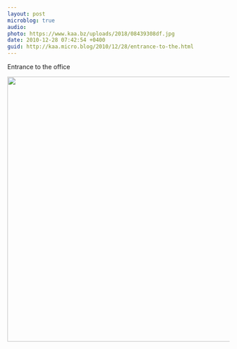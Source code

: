 ```yaml
---
layout: post
microblog: true
audio: 
photo: https://www.kaa.bz/uploads/2018/08439308df.jpg
date: 2010-12-28 07:42:54 +0400
guid: http://kaa.micro.blog/2010/12/28/entrance-to-the.html
---
```

Entrance to the office

<img src="https://www.kaa.bz/uploads/2018/08439308df.jpg" width="600" height="600" />

